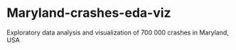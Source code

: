 # Maryland-crashes-eda-viz
Exploratory data analysis and visualization of 700 000 crashes in Maryland, USA
